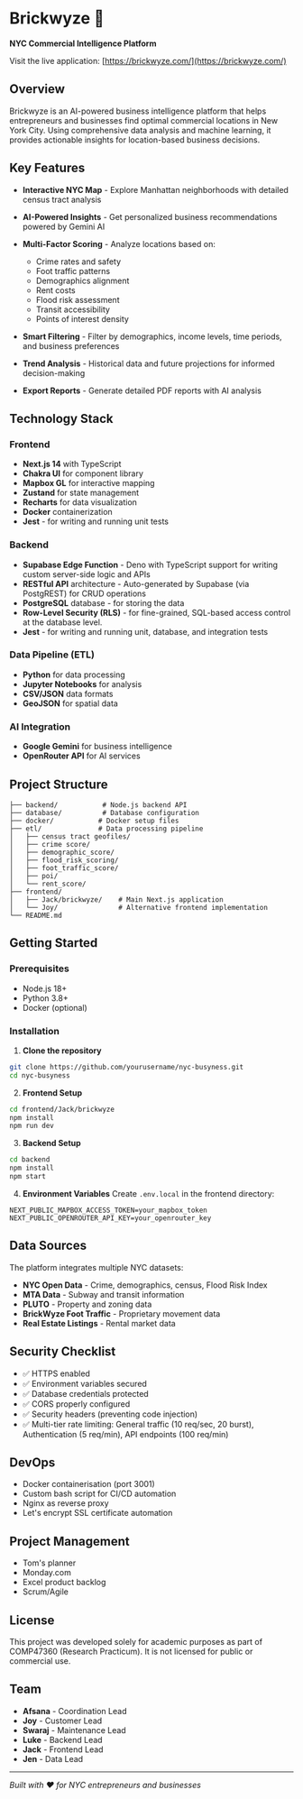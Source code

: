 # Brickwyze 🏢

**NYC Commercial Intelligence Platform**

Visit the live application: [https://brickwyze.com/](https://brickwyze.com/)

## Overview

Brickwyze is an AI-powered business intelligence platform that helps entrepreneurs and businesses find optimal commercial locations in New York City. Using comprehensive data analysis and machine learning, it provides actionable insights for location-based business decisions.

## Key Features

- **Interactive NYC Map** - Explore Manhattan neighborhoods with detailed census tract analysis
- **AI-Powered Insights** - Get personalized business recommendations powered by Gemini AI
- **Multi-Factor Scoring** - Analyze locations based on:
  - Crime rates and safety
  - Foot traffic patterns
  - Demographics alignment
  - Rent costs
  - Flood risk assessment
  - Transit accessibility
  - Points of interest density

- **Smart Filtering** - Filter by demographics, income levels, time periods, and business preferences
- **Trend Analysis** - Historical data and future projections for informed decision-making
- **Export Reports** - Generate detailed PDF reports with AI analysis

## Technology Stack

### Frontend
- **Next.js 14** with TypeScript
- **Chakra UI** for component library
- **Mapbox GL** for interactive mapping
- **Zustand** for state management
- **Recharts** for data visualization
- **Docker** containerization
- **Jest** - for writing and running unit tests

### Backend
- **Supabase Edge Function** - Deno with TypeScript support for writing custom server-side logic and APIs
- **RESTful API** architecture - Auto-generated by Supabase (via PostgREST) for CRUD operations
- **PostgreSQL** database - for storing the data
- **Row-Level Security (RLS)** - for fine-grained, SQL-based access control at the database level.
- **Jest** - for writing and running unit, database, and integration tests

### Data Pipeline (ETL)
- **Python** for data processing
- **Jupyter Notebooks** for analysis
- **CSV/JSON** data formats
- **GeoJSON** for spatial data

### AI Integration
- **Google Gemini** for business intelligence
- **OpenRouter API** for AI services

## Project Structure

```
├── backend/           # Node.js backend API
├── database/          # Database configuration
├── docker/           # Docker setup files
├── etl/              # Data processing pipeline
│   ├── census tract geofiles/
│   ├── crime score/
│   ├── demographic_score/
│   ├── flood_risk_scoring/
│   ├── foot_traffic_score/
│   ├── poi/
│   └── rent_score/
├── frontend/
│   ├── Jack/brickwyze/    # Main Next.js application
│   └── Joy/               # Alternative frontend implementation
└── README.md
```

## Getting Started

### Prerequisites
- Node.js 18+
- Python 3.8+
- Docker (optional)

### Installation

1. **Clone the repository**
```bash
git clone https://github.com/yourusername/nyc-busyness.git
cd nyc-busyness
```

2. **Frontend Setup**
```bash
cd frontend/Jack/brickwyze
npm install
npm run dev
```

3. **Backend Setup**
```bash
cd backend
npm install
npm start
```

4. **Environment Variables**
Create `.env.local` in the frontend directory:
```
NEXT_PUBLIC_MAPBOX_ACCESS_TOKEN=your_mapbox_token
NEXT_PUBLIC_OPENROUTER_API_KEY=your_openrouter_key
```

## Data Sources

The platform integrates multiple NYC datasets:
- **NYC Open Data** - Crime, demographics, census, Flood Risk Index
- **MTA Data** - Subway and transit information
- **PLUTO** - Property and zoning data
- **BrickWyze Foot Traffic** - Proprietary movement data
- **Real Estate Listings** - Rental market data

## Security Checklist

- ✅ HTTPS enabled
- ✅ Environment variables secured
- ✅ Database credentials protected
- ✅ CORS properly configured
- ✅ Security headers (preventing code injection)
- ✅ Multi-tier rate limiting: General traffic (10 req/sec, 20 burst), Authentication (5 req/min), API endpoints (100 req/min)

## DevOps

- Docker containerisation (port 3001)
- Custom bash script for CI/CD automation
- Nginx as reverse proxy
- Let's encrypt SSL certificate automation

## Project Management

- Tom's planner
- Monday.com
- Excel product backlog
- Scrum/Agile

## License

This project was developed solely for academic purposes as part of COMP47360 (Research Practicum). It is not
licensed for public or commercial use.

## Team

- **Afsana** - Coordination Lead
- **Joy** - Customer Lead
- **Swaraj** - Maintenance Lead
- **Luke** - Backend Lead
- **Jack** - Frontend Lead
- **Jen** - Data Lead

---

*Built with ❤️ for NYC entrepreneurs and businesses*
